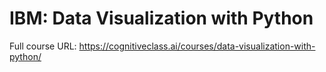 # IBM: Data Visualization with Python
Full course URL: https://cognitiveclass.ai/courses/data-visualization-with-python/
